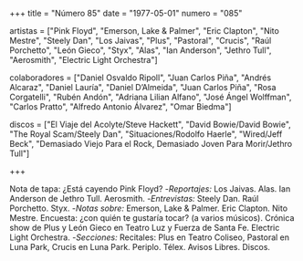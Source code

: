 +++
title = "Número 85"
date = "1977-05-01"
numero = "085"

artistas = ["Pink Floyd", "Emerson, Lake & Palmer", "Eric Clapton", "Nito Mestre", "Steely Dan", "Los Jaivas", "Plus", "Pastoral", "Crucis", "Raúl Porchetto", "León Gieco", "Styx", "Alas", "Ian Anderson", "Jethro Tull", "Aerosmith", "Electric Light Orchestra"] 

colaboradores =  ["Daniel Osvaldo Ripoll", "Juan Carlos Piña", "Andrés Alcaraz", "Daniel Lauría", "Daniel D’Almeida", "Juan Carlos Piña", "Rosa Corgatelli", "Rubén Andón", "Adriana Lilian Alfano", "José Ángel Wolffman", "Carlos Pratto", "Alfredo Antonio Álvarez", "Omar Biedma"]

discos = ["El Viaje del Acolyte/Steve Hackett", "David Bowie/David Bowie", "The Royal Scam/Steely Dan", "Situaciones/Rodolfo Haerle", "Wired/Jeff Beck", "Demasiado Viejo Para el Rock, Demasiado Joven Para Morir/Jethro Tull"]

+++

Nota de tapa: ¿Está cayendo Pink Floyd?
-*Reportajes:*
Los Jaivas. Alas. Ian Anderson de Jethro Tull. Aerosmith.
-*Entrevistas:*
Steely Dan. Raúl Porchetto. Styx.
-*Notas sobre:* 
Emerson, Lake & Palmer. 
Eric Clapton. 
Nito Mestre. 
Encuesta: ¿con quién te gustaría tocar? (a varios músicos). 
Crónica show de Plus y León Gieco en Teatro Luz y Fuerza de Santa Fe. 
Electric Light Orchestra. 
-*Secciones:*
Recitales: Plus en Teatro Coliseo, Pastoral en Luna Park, Crucis en Luna Park. 
Periplo. Télex. Avisos Libres. Discos.
